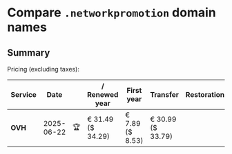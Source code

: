 # Compare `.networkpromotion` domain names

## Summary

Pricing (excluding taxes):

| Service | Date |  | / Renewed year | First year | Transfer | Restoration |
|--|--|--|--|--|--|--|
| **OVH** | 2025-06-22 | 🏆 | € 31.49<br>($ 34.29) | € 7.89<br>($ 8.53) | € 30.99<br>($ 33.79) |  |
